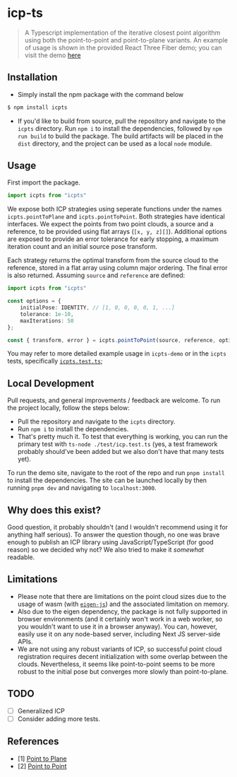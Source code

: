# icp-ts
> A Typescript implementation of the iterative closest point algorithm using both the point-to-point and point-to-plane variants. An example of usage is shown in the provided React Three Fiber demo; you can visit the demo [here](https://icpts-web.vercel.app/)

## Installation
- Simply install the npm package with the command below
```bash
$ npm install icpts
```

- If you'd like to build from source, pull the repository and navigate to the `icpts` directory. Run `npm i` to install the dependencies, followed by `npm run build` to build the package. The build artifacts will be placed in the `dist` directory, and the project can be used as a local `node` module.  

## Usage
First import the package.

```typescript
import icpts from "icpts"
```

We expose both ICP strategies using seperate functions under the names `icpts.pointToPlane` and `icpts.pointToPoint`. Both strategies have identical interfaces. We expect the points from two point clouds, a source and a reference, to be provided using flat arrays (`[x, y, z][]`). Additional options are exposed to provide an error tolerance for early stopping, a maximum iteration count and an initial source pose transform. 

Each strategy returns the optimal transform from the source cloud to the reference, stored in a flat array using column major ordering. The final error is also returned. Assuming `source` and `reference` are defined:

```typescript
import icpts from "icpts"

const options = {
    initialPose: IDENTITY, // [1, 0, 0, 0, 0, 1, ...]
    tolerance: 1e-10,
    maxIterations: 50
};

const { transform, error } = icpts.pointToPoint(source, reference, options); // or icpts.pointToPlane
```

You may refer to more detailed example usage in `icpts-demo` or in the `icpts` tests, specifically [`icpts.test.ts`](https://github.com/Yyassin/icpts/blob/master/icpts/test/icp.test.ts);

## Local Development
Pull requests, and general improvements / feedback are welcome. To run the project locally, follow the steps below:

- Pull the repository and navigate to the `icpts` directory.
- Run `npm i` to install the dependencies.
- That's pretty much it. To test that everything is working, you can run the primary test with `ts-node ./test/icp.test.ts` (yes, a test framework probably should've been added but we also don't have that many tests yet).

To run the demo site, navigate to the root of the repo and run `pnpm install` to install the dependencies. The site can be launched locally by then running `pnpm dev` and navigating to `localhost:3000`.

## Why does this exist?
Good question, it probably shouldn't (and I wouldn't recommend using it for anything half serious). To answer the question though, no one was brave enough to publish an ICP library using JavaScript/TypeScript (for good reason) so we decided why not? We also tried to make it *somewhat* readable.

## Limitations
- Please note that there are limitations on the point cloud sizes due to the usage of wasm (with [`eigen-js`](https://github.com/BertrandBev/eigen-js)) and the associated limitation on memory.
- Also due to the eigen dependency, the package is not fully supported in browser environments (and it certainly won't work in a web worker, so you wouldn't want to use it in a browser anyway). You can, however, easily use it on any node-based server, including Next JS server-side APIs.
- We are not using any robust variants of ICP, so successful point cloud registration requires decent initialization with some overlap between the clouds. Nevertheless, it seems like point-to-point seems to be more robust to the initial pose but converges more slowly than point-to-plane.

## TODO
- [ ] Generalized ICP
- [ ] Consider adding more tests.

## References
- [1] [Point to Plane](https://www.comp.nus.edu.sg/~lowkl/publications/lowk_point-to-plane_icp_techrep.pdf)
- [2] [Point to Point](https://github.com/Yyassin/icpts/blob/master/PAMI-3DLS-1987.pdf)
